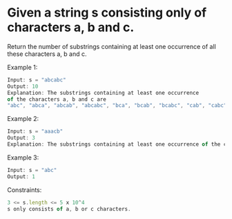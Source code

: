 # Given a string s consisting only of characters a, b and c.

Return the number of substrings containing at least one occurrence of all these characters a, b and c.

Example 1:
```js
Input: s = "abcabc"
Output: 10
Explanation: The substrings containing at least one occurrence 
of the characters a, b and c are 
"abc", "abca", "abcab", "abcabc", "bca", "bcab", "bcabc", "cab", "cabc" and "abc" (again).
```
Example 2:

```js
Input: s = "aaacb"
Output: 3
Explanation: The substrings containing at least one occurrence of the characters a, b and c are "aaacb", "aacb" and "acb".
```
Example 3:
```js
Input: s = "abc"
Output: 1
```

Constraints:
```js
3 <= s.length <= 5 x 10^4
s only consists of a, b or c characters.
```